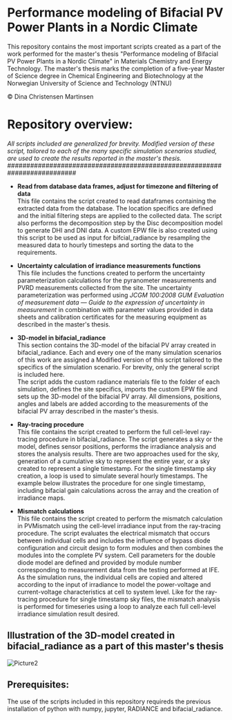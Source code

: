 # Performance modeling of Bifacial PV Power Plants in a Nordic Climate
This repository contains the most important scripts created as a part of the work performed for the master's thesis "Performance modeling of Bifacial PV Power Plants in a Nordic Climate" in Materials Chemistry and Energy Technology. The master's thesis marks the completion of a five-year Master of Science degree in Chemical Engineering and Biotechnology at the Norwegian University of Science and Technology (NTNU) <be>
  
&copy; Dina Christensen Martinsen 

# Repository overview: 
*All scripts included are generalized for brevity. Modified version of these script, tailored to each of the many specific simulation scenarios studied, are used to create the results reported in the master's thesis.* 
##########################################################################

- **Read from database data frames, adjust for timezone and filtering of data**<br>
This file contains the script created to read dataframes containing the extracted data from the database. The location specifics are defined and the initial filtering steps are applied to the collected data. The script also performs the decomposition step by the Disc decomposition model to generate DHI and DNI data. A custom EPW file is also created using this script to be used as input for bifcial_radiance by resampling the measured data to hourly timesteps and sorting the data to the requirements.

- **Uncertainty calculation of irradiance measurements functions**<br>
This file includes the functions created to perform the uncertainty parameterization calculations for the pyranometer measurements and PVRD measurements collected from the site. The uncertainty parameterization was performed using *JCGM 100:2008 GUM  Evaluation of measurement data — Guide to the expression of uncertainty in measurement* in combination with parameter values provided in data sheets and calibration certificates for the measuring equipment as described in the master's thesis.

- **3D-model in bifacial_radiance**<br>
This section contains the 3D-model of the bifacial PV array created in bifacial_radiance. Each and every one of the many simulation scenarios of this work are assigned a Modified version of this script tailored to the specifics of the simulation scenario. For brevity, only the general script is included here.  
The script adds the custom radiance materials file to the folder of each simulation, defines the site specifics, imports the custom EPW file and sets up the 3D-model of the bifacial PV array. All dimensions, positions, angles and labels are added according to the measurements of the bifacial PV array described in the master's thesis. 

- **Ray-tracing procedure**<br>
This file contains the script created to perform the full cell-level ray-tracing procedure in bifacial_radiance. The script generates a sky or the model, defines sensor positions, performs the irradiance analysis and stores the analysis results. 
There are two approaches used for the sky, generation of a cumulative sky to represent the entire year, or a sky created to represent a single timestamp. For the single timestamp sky creation, a loop is used to simulate several hourly timestamps. The example below illustrates the procedure for one single timestamp, including bifacial gain calculations across the array and the creation of irradiance maps. 

- **Mismatch calculations**<br>
This file contains the script created to perform the mismatch calculation in PVMismatch using the cell-level irradiance input from the ray-tracing procedure. The script evaluates the electrical mismatch that occurs between individual cells and includes the influence of bypass diode configuration and circuit design to form modules and then combines the modules into the complete PV system.
Cell parameters for the double diode model are defined and provided by module number corresponding to measurement data from the testing performed at IFE. As the simulation runs, the individual cells are copied and altered according to the input of irradiance to model the power-voltage and current-voltage characteristics at cell to system level. Like for the ray-tracing procedure for single timestamp sky files, the mismatch analysis is performed for timeseries using a loop to analyze each full cell-level irradiance simulation result desired.  


## Illustration of the 3D-model created in bifacial_radiance as a part of this master's thesis
![Picture2](https://user-images.githubusercontent.com/102217024/172667340-25460ed7-92b5-4bf0-89f2-989c80b0ee5d.png)

  
## Prerequisites:  
The use of the scripts included in this repository requireds the previous installation of python with numpy, jupyter, RADIANCE and bifacial_radiance. 
